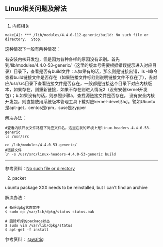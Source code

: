 ## Linux相关问题及解法

---

1. 内核相关

```
make[4]: *** /lib/modules/4.4.0-112-generic/build: No such file or directory.  Stop.
```

这种情况下一般有两种情况：

有安装内核开发包，但是因为各种各样的原因没有识别。首先到/lib/modules/4.4.0-53-generic/（这里的版本号需要根据错误提示进入对应目录）目录下，查看是否有build文件：a.如果有的话，那么则是链接出错，ls -l命令查看build链接文件是否存在（如果链接文件标红则说明链接文件不存在了），去对应/usr/src目录下查看链接文件是否存在，一般都是链接这个目录下对应内核版本，如果存在，则重新链接，如果不存在则进入情况2（没有安装kernel开发包）；b.如果没有的话，则参照步骤a，查找源链接文件是否存在。
没有安全内核开发包，则直接使用系统版本管理工具下载对应kernel-devel即可。譬如Ubuntu是apt-get，centos是rpm，suse是zypper

解决办法：

```
#查看内核开发文件路径下对应文件名，这里在我的环境上是linux-headers-4.4.0-53-generic
ls /usr/src

cd /lib/modules/4.4.0-53-generic/
#链接文件
ln -s /usr/src/linux-headers-4.4.0-53-generic build
```
---

参考资料：[No such file or directory](https://blog.csdn.net/qq_15437667/article/details/69831509)

2. packet

ubuntu package XXX needs to be reinstalled, but I can't find an archive

解决办法：

```
# 备份dpkg状态文件
$ sudo cp /var/lib/dpkg/status status.bak

# 删除坏掉的package状态
$ sudo vim /var/lib/dpkg/status
$ apt-get -f install
```

参考资料： [@waitig](https://www.waitig.com/ubuntu-package-xxx-needs-to-be-reinstalled-but-i-cant-find-an-archive-%E4%BF%AE%E5%A4%8D.html)
